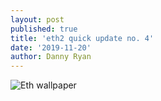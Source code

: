 ```yaml
---
layout: post
published: true
title: 'eth2 quick update no. 4'
date: '2019-11-20'
author: Danny Ryan
---
```


![Eth wallpaper](https://blog.ethereum.org/img/2019/10/kumiko_background.jpeg)



